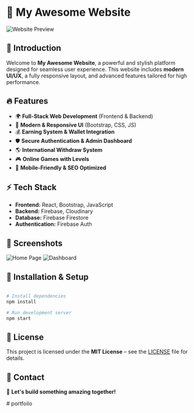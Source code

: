 # 🚀 My Awesome Website

![Website Preview](https://via.placeholder.com/1200x600?text=Website+Preview)

## 🌟 Introduction
Welcome to **My Awesome Website**, a powerful and stylish platform designed for seamless user experience. This website includes **modern UI/UX**, a fully responsive layout, and advanced features tailored for high performance.

## 🔥 Features
- 🌍 **Full-Stack Web Development** (Frontend & Backend)
- 🎨 **Modern & Responsive UI** (Bootstrap, CSS, JS)
- 💰 **Earning System & Wallet Integration**
- 🛡 **Secure Authentication & Admin Dashboard**
- 🌎 **International Withdraw System**
- 🎮 **Online Games with Levels**
- 📱 **Mobile-Friendly & SEO Optimized**

## ⚡ Tech Stack
- **Frontend:** React, Bootstrap, JavaScript
- **Backend:** Firebase, Cloudinary
- **Database:** Firebase Firestore
- **Authentication:** Firebase Auth

## 📸 Screenshots
![Home Page](https://via.placeholder.com/800x400?text=Home+Page)
![Dashboard](https://via.placeholder.com/800x400?text=Dashboard)

## 🚀 Installation & Setup
```bash

# Install dependencies
npm install

# Run development server
npm start
```

## 📜 License
This project is licensed under the **MIT License** – see the [LICENSE](./LICENSE) file for details.

## 💬 Contact

🚀 **Let's build something amazing together!**

#   p o r t f o i l o  
 